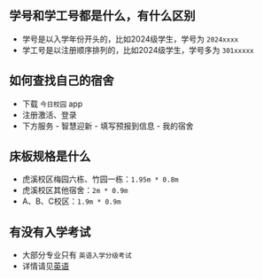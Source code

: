 ## 学号和学工号都是什么，有什么区别
- 学号是以入学年份开头的，比如2024级学生，学号为 `2024xxxx`
- 学工号是以注册顺序排列的，比如2024级学生，学号多为 `301xxxxx`

## 如何查找自己的宿舍
- 下载 `今日校园` app
- 注册激活、登录
- 下方服务 - 智慧迎新 - 填写预报到信息 - 我的宿舍

## 床板规格是什么
- 虎溪校区梅园六栋、竹园一栋：`1.95m * 0.8m`
- 虎溪校区其他宿舍：`2m * 0.9m`
- A、B、C校区：`1.9m * 0.9m`

## 有没有入学考试
- 大部分专业只有 `英语入学分级考试`
- 详情请见[英语](../../课程/英语.md)